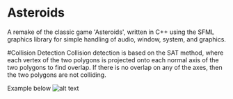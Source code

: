 # Asteroids
A remake of the classic game 'Asteroids', written in C++ using the SFML graphics library for simple
handling of audio, window, system, and graphics.

#Collision Detection
Collision detection is based on the SAT method, where each vertex of the two polygons 
is projected onto each normal axis of the two polygons to find overlap. If there is 
no overlap on any of the axes, then the two polygons are not colliding.

Example below
![alt text](https://dyn4j.org/assets/posts/2010-01-01-sat-separating-axis-theorem/sat-ex-3.png)
